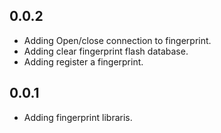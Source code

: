 ## 0.0.2

* Adding Open/close connection to fingerprint.
* Adding clear fingerprint flash database.
* Adding register a fingerprint.

## 0.0.1

* Adding fingerprint libraris.
